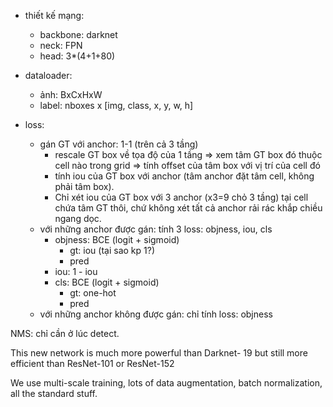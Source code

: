 

- thiết kế mạng:
    - backbone: darknet
    - neck: FPN
    - head: 3*(4+1+80)
- dataloader:
    - ảnh: BxCxHxW
    - label: nboxes x [img, class, x, y, w, h]

- loss:
    - gán GT với anchor: 1-1 (trên cả 3 tầng)
        - rescale GT box về tọa độ của 1 tầng => xem tâm GT box đó thuộc cell nào trong grid => tính offset của tâm box với vị trí của cell đó
        - tính iou của GT box với anchor (tâm anchor đặt tâm cell, không phải tâm box).
        - Chỉ xét iou của GT box với 3 anchor (x3=9 chỏ 3 tầng) tại cell chứa tâm GT thôi, chứ không xét tất cả anchor rải rác khắp chiều ngang dọc.
    - với những anchor được gán: tính 3 loss: objness, iou, cls
        - objness: BCE (logit + sigmoid)
            - gt: iou (tại sao kp 1?)
            - pred
        - iou: 1 - iou
        - cls: BCE (logit + sigmoid)
            - gt: one-hot
            - pred
    - với những anchor không được gán: chỉ tính loss: objness


NMS: chỉ cần ở lúc detect.




This new network is much more powerful than Darknet-
19 but still more efficient than ResNet-101 or ResNet-152

We use multi-scale training, lots of data
augmentation, batch normalization, all the standard stuff.